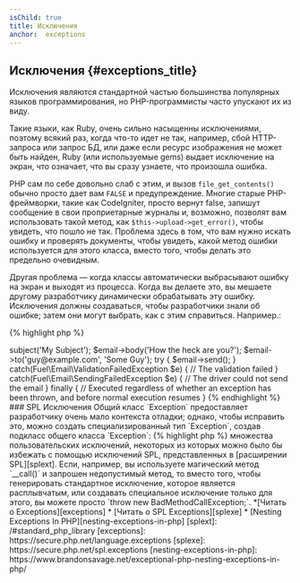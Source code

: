 ```yaml
---
isChild: true
title: Исключения
anchor:  exceptions
---
```


## Исключения {#exceptions_title}

Исключения являются стандартной частью большинства популярных языков программирования, но PHP-программисты часто упускают
их из виду.

Такие языки, как Ruby, очень сильно насыщенны исключениями, поэтому всякий раз, когда что-то идет не так, например, сбой
HTTP-запроса или запрос БД, или даже если ресурс изображения не может быть найден, Ruby (или используемые gems) выдает
исключение на экран, что означает, что вы сразу узнаете, что произошла ошибка.

PHP сам по себе довольно слаб с этим, и вызов `file_get_contents()` обычно просто дает вам `FALSE` и предупреждение.
Многие старые PHP-фреймворки, такие как CodeIgniter, просто вернут false, запишут сообщение в свои проприетарные журналы
и, возможно, позволят вам использовать такой метод, как `$this->upload->get_error()`, чтобы увидеть, что пошло не так.
Проблема здесь в том, что вам нужно искать ошибку и проверять документы, чтобы увидеть, какой метод ошибки используется
для этого класса, вместо того, чтобы делать это предельно очевидным.

Другая проблема — когда классы автоматически выбрасывают ошибку на экран и выходят из процесса. Когда вы делаете это,
вы мешаете другому разработчику динамически обрабатывать эту ошибку. Исключения должны создаваться, чтобы разработчики
знали об ошибке; затем они могут выбрать, как с этим справиться. Например.:

{% highlight php %}
<?php
$email = new Fuel\Email;
$email->subject('My Subject');
$email->body('How the heck are you?');
$email->to('guy@example.com', 'Some Guy');

try
{
    $email->send();
}
catch(Fuel\Email\ValidationFailedException $e)
{
    // The validation failed
}
catch(Fuel\Email\SendingFailedException $e)
{
    // The driver could not send the email
}
finally
{
    // Executed regardless of whether an exception has been thrown, and before normal execution resumes
}
{% endhighlight %}

### SPL Исключения
Общий класс `Exception` предоставляет разработчику очень мало контекста отладки; однако, чтобы исправить это, можно
создать специализированный тип `Exception`, создав подкласс общего класса `Exception`:

{% highlight php %}
<?php
class ValidationException extends Exception {}
{% endhighlight %}

Это означает, что вы можете добавить несколько блоков catch и по-разному обрабатывать разные исключения. Это может
привести к созданию <em>множества</em> пользовательских исключений, некоторых из которых можно было бы избежать с помощью
исключений SPL, представленных в [расширении SPL][splext].

Если, например, вы используете магический метод `__call()` и запрошен недопустимый метод, то вместо того, чтобы
генерировать стандартное исключение, которое является расплывчатым, или создавать специальное исключение только для этого,
вы можете просто `throw new BadMethodCallException;`.

*[Читать о Exceptions][exceptions]
* [Читать о SPL Exceptions][splexe]
* [Nesting Exceptions In PHP][nesting-exceptions-in-php]

[splext]: /#standard_php_library
[exceptions]: https://secure.php.net/language.exceptions
[splexe]: https://secure.php.net/spl.exceptions
[nesting-exceptions-in-php]: https://www.brandonsavage.net/exceptional-php-nesting-exceptions-in-php/
